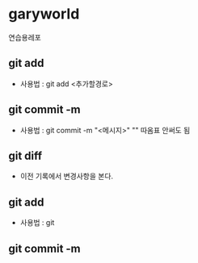 # garyworld
연습용레포

## git add

- 사용법 : git add <추가할경로>
## git commit -m
- 사용법 : git commit -m "<메시지>"
    "" 따옴표 안써도 됨
## git diff
- 이전 기록에서 변경사항을 본다.

## git add
- 사용법 : git
## git commit -m